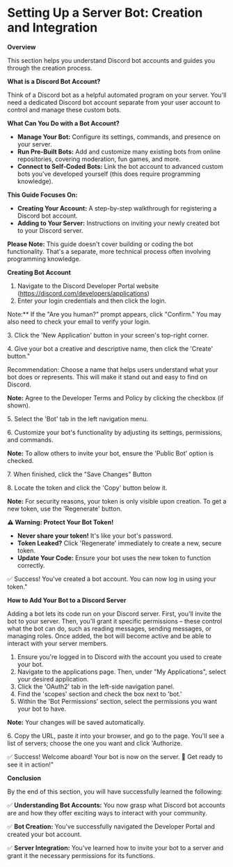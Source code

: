 # Setting Up a Server Bot: Creation and Integration

**Overview**

This section helps you understand Discord bot accounts and guides you through the creation process.

**What is a Discord Bot Account?**

Think of a Discord bot as a helpful automated program on your server. You'll need a dedicated Discord bot account separate from your user account to control and manage these custom bots.

**What Can You Do with a Bot Account?**

- **Manage Your Bot:** Configure its settings, commands, and presence on your server.
- **Run Pre-Built Bots:** Add and customize many existing bots from online repositories, covering moderation, fun games, and more.
- **Connect to Self-Coded Bots:** Link the bot account to advanced custom bots you've developed yourself (this does require programming knowledge).

**This Guide Focuses On:**

- **Creating Your Account:** A step-by-step walkthrough for registering a Discord bot account.
- **Adding to Your Server:** Instructions on inviting your newly created bot to your Discord server.

**Please Note:** This guide doesn't cover building or coding the bot functionality. That's a separate, more technical process often involving programming knowledge.

**Creating Bot Account**

1. Navigate to the Discord Developer Portal website (<https://discord.com/developers/applications>)
2. Enter your login credentials and then click the login.

Note:\*\* If the "Are you human?" prompt appears, click "Confirm." You may also need to check your email to verify your login.

3\. Click the 'New Application' button in your screen's top-right corner.

4\. Give your bot a creative and descriptive name, then click the 'Create' button."

Recommendation: Choose a name that helps users understand what your bot does or represents. This will make it stand out and easy to find on Discord.

**Note:** Agree to the Developer Terms and Policy by clicking the checkbox (if shown).

5\. Select the 'Bot' tab in the left navigation menu.

6\. Customize your bot's functionality by adjusting its settings, permissions, and commands.

**Note:** To allow others to invite your bot, ensure the 'Public Bot' option is checked.

7\. When finished, click the "Save Changes" Button

8\. Locate the token and click the 'Copy' button below it.

**Note:** For security reasons, your token is only visible upon creation. To get a new token, use the 'Regenerate' button.

**⚠️ Warning: Protect Your Bot Token!**

- **Never share your token!** It's like your bot's password.
- **Token Leaked?** Click 'Regenerate' immediately to create a new, secure token.
- **Update Your Code:** Ensure your bot uses the new token to function correctly.

✅ Success! You've created a bot account. You can now log in using your token."

**How to Add Your Bot to a Discord Server**

Adding a bot lets its code run on your Discord server. First, you'll invite the bot to your server. Then, you'll grant it specific permissions – these control what the bot can do, such as reading messages, sending messages, or managing roles. Once added, the bot will become active and be able to interact with your server members.

1. Ensure you're logged in to Discord with the account you used to create your bot.
2. Navigate to the applications page. Then, under "My Applications", select your desired application.
3. Click the 'OAuth2' tab in the left-side navigation panel.
4. Find the 'scopes' section and check the box next to 'bot.'
5. Within the 'Bot Permissions' section, select the permissions you want your bot to have.

**Note:** Your changes will be saved automatically.

6\. Copy the URL, paste it into your browser, and go to the page. You'll see a list of servers; choose the one you want and click 'Authorize.

✅ Success! Welcome aboard! Your bot is now on the server. 🤖 Get ready to see it in action!"

**Conclusion**

By the end of this section, you will have successfully learned the following:

✅ **Understanding Bot Accounts:** You now grasp what Discord bot accounts are and how they offer exciting ways to interact with your community.

✅ **Bot Creation:** You've successfully navigated the Developer Portal and created your bot account.

✅ **Server Integration:** You've learned how to invite your bot to a server and grant it the necessary permissions for its functions.
